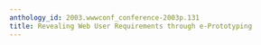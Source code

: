 ```yaml
---
anthology_id: 2003.wwwconf_conference-2003p.131
title: Revealing Web User Requirements through e-Prototyping
---
```

